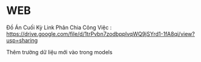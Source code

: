 # WEB
Đồ Án Cuối Kỳ 
Link Phân Chia Công Việc : https://drive.google.com/file/d/1trPvbn7zodbpplvqWQ9jSYrd1-1fA8qi/view?usp=sharing 

Thêm trường dữ liệu mới vào trong models
   
